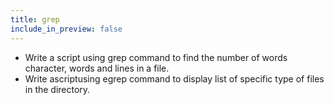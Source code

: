 ```yaml
---
title: grep
include_in_preview: false
---
```


+ Write a script using grep command to find the number of words character, words and lines in a file.
+ Write ascriptusing egrep command to display list of specific type of files in the directory.